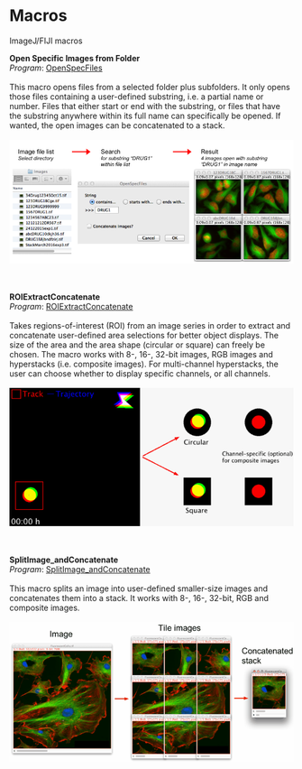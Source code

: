 # Macros
ImageJ/FIJI macros

<b>Open Specific Images from Folder</b><br />
<i>Program</i>: <a href="./OpenSpecFiles.ijm">OpenSpecFiles</a>							
<br />
This macro opens files from a selected folder plus subfolders. It only opens those files containing a user-defined substring, i.e. a partial name or number. Files that either start or end with the substring, or files that have the substring anywhere within its full name can specifically be opened. If wanted, the open images can be concatenated to a stack.							
<br />
<a href="./OpenSpecFiles.ijm" target="_blank"><img src="./OpenSpecFiles.png" ></img></a>
<br /><br /><br />

<b>ROIExtractConcatenate</b><br />
<i>Program</i>: <a href="./ROI_ExtractConcatenate.ijm">ROIExtractConcatenate</a>							
<br />
Takes regions-of-interest (ROI) from an image series in order to extract and concatenate user-defined area selections for better object displays. The size of the area and the area shape (circular or square) can freely be chosen. The macro works with 8-, 16-, 32-bit images, RGB images and hyperstacks (i.e. composite images). For multi-channel hyperstacks, the user can choose whether to display specific channels, or all channels.							
<br />
<a href="./ROI_ExtractConcatenate.ijm" target="_blank"><img src="./ROI_ExtractConcatenate.gif" ></img></a>
<br /><br /><br />

<b>SplitImage_andConcatenate</b><br />
<i>Program</i>: <a href="./SplitImage_andConcatenate.ijm">SplitImage_andConcatenate</a>							
<br />
This macro splits an image into user-defined smaller-size images and concatenates them into a stack. It works with 8-, 16-, 32-bit, RGB and composite images.							
<br />
<a href="./SplitImage_andConcatenate.ijm" target="_blank"><img src="./Split.gif" ></img></a>
<br /><br /><br />
